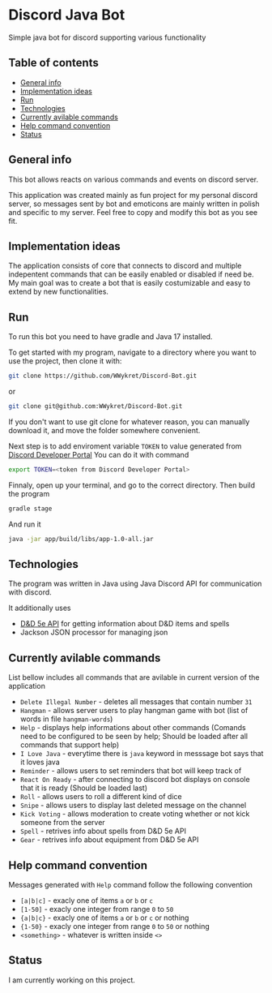 # Discord Java Bot

Simple java bot for discord supporting various functionality

## Table of contents
* [General info](#general-info)
* [Implementation ideas](#implementation-ideas)
* [Run](#run)
* [Technologies](#technologies)
* [Currently avilable commands](#currently-avilable-commands)
* [Help command convention](#help-command-convention)
* [Status](#status)

## General info

This bot allows reacts on various commands and events on discord server.

This application was created mainly as fun project for my personal discord server, so messages sent by bot and emoticons are
mainly written in polish and specific to my server. Feel free to copy and modify this bot as you see fit.

## Implementation ideas

The application consists of core that connects to discord and multiple indepentent commands that can be easily enabled or disabled
if need be. My main goal was to create a bot that is easily costumizable and easy to extend by new functionalities. 

## Run
To run this bot you need to have gradle and Java 17 installed.

To get started with my program, navigate to a directory where you want to use the project, then clone it with:
```bash
git clone https://github.com/WWykret/Discord-Bot.git
```
or
```bash
git clone git@github.com:WWykret/Discord-Bot.git
```
If you don't want to use git clone for whatever reason, you can manually download it, and move the folder somewhere convenient.


Next step is to add enviroment variable `TOKEN` to value generated from [Discord Developer Portal](https://discordapp.com/developers/applications/)
You can do it with command
```bash
export TOKEN=<token from Discord Developer Portal>
```

Finnaly, open up your terminal, and go to the correct directory. Then build the program
```bash
gradle stage
```

And run it
```bash
java -jar app/build/libs/app-1.0-all.jar
```

## Technologies

The program was written in Java using Java Discord API for communication with discord.

It additionally uses
- [D&D 5e API](https://www.dnd5eapi.co/) for getting information about D&D items and spells
- Jackson JSON processor for managing json

## Currently avilable commands
List bellow includes all commands that are avilable in current version of the application

- `Delete Illegal Number` - deletes all messages that contain number `31`
- `Hangman` - allows server users to play hangman game with bot (list of words in file `hangman-words`)
- `Help` - displays help informations about other commands (Comands need to be configured to be seen by help; Should be loaded after all commands that support help)
- `I Love Java` - everytime there is `java` keyword in messsage bot says that it loves java
- `Reminder` - allows users to set reminders that bot will keep track of
- `React On Ready` - after connecting to discord bot displays on console that it is ready (Should be loaded last)
- `Roll` - allows users to roll a different kind of dice
- `Snipe` - allows users to display last deleted message on the channel
- `Kick Voting` - allows moderation to create voting whether or not kick someone from the server
- `Spell` - retrives info about spells from D&D 5e API
- `Gear` - retrives info about equipment from D&D 5e API

## Help command convention
Messages generated with `Help` command follow the following convention
- `[a|b|c]` - exacly one of items `a` or `b` or `c` 
- `[1-50]` - exacly one integer from range `0` to `50`
- `{a|b|c}` - exacly one of items `a` or `b` or `c` or nothing
- `{1-50}` - exacly one integer from range `0` to `50` or nothing
- `<something>` - whatever is written inside `<>`

## Status

I am currently working on this project.